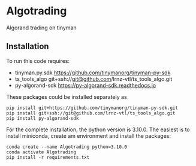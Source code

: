 # Algotrading
Algorand trading on tinyman

## Installation

To run this code requires:
- tinyman.py.sdk https://github.com/tinymanorg/tinyman-py-sdk
- ts_tools_algo git+ssh://git@github.com/lrnz-vtl/ts_tools_algo.git
- py-algorand-sdk https://py-algorand-sdk.readthedocs.io

These packages could be installed separately as
```
pip install git+https://github.com/tinymanorg/tinyman-py-sdk.git
pip install git+ssh://git@github.com/lrnz-vtl/ts_tools_algo.git
pip install py-algorand-sdk
```

For the complete installation, the python version is 3.10.0. 
The easiest is to install miniconda, create am environment and install the packages:
```
conda create --name Algotrading python=3.10.0
conda activate Algotrading
pip install -r requirements.txt
```
